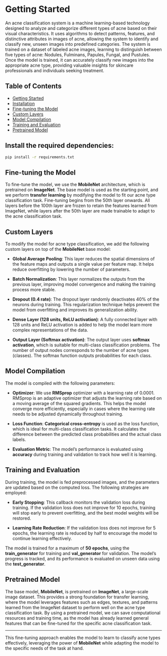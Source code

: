 # Getting Started

An acne classification system is a machine learning-based technology designed to analyze and categorize different types of acne based on their visual characteristics. It uses algorithms to detect patterns, features, and distinctive attributes in images of acne, allowing the system to identify and classify new, unseen images into predefined categories. The system is trained on a dataset of labeled acne images, learning to distinguish between five types of acne: Nodules, Fulminans, Papules, Fungal, and Pustules. Once the model is trained, it can accurately classify new images into the appropriate acne type, providing valuable insights for skincare professionals and individuals seeking treatment.

## Table of Contents
- [Getting Started](#getting-started)
- [Installation](#install-the-required-dependencies)
- [Fine-tuning the Model](#fine-tuning-the-model)
- [Custom Layers](#custom-layers)
- [Model Compilation](#model-compilation)
- [Training and Evaluation](#training-and-evaluation)
- [Pretrained Model](#pretrained-model)

## Install the required dependencies:
```bash
pip install -r requirements.txt
```

## Fine-tuning the Model

To fine-tune the model, we use the **MobileNet** architecture, which is pretrained on **ImageNet**. The base model is used as the starting point, and we perform **transfer learning** by modifying the model to fit our acne type classification task. Fine-tuning begins from the 50th layer onwards. All layers before the 100th layer are frozen to retain the features learned from ImageNet, while layers after the 50th layer are made trainable to adapt to the acne classification task.

## Custom Layers
To modify the model for acne type classification, we add the following custom layers on top of the **MobileNet** base model:

- **Global Average Pooling**: This layer reduces the spatial dimensions of the feature maps and outputs a single value per feature map. It helps reduce overfitting by lowering the number of parameters.
  
- **Batch Normalization**: This layer normalizes the outputs from the previous layer, improving model convergence and making the training process more stable.

- **Dropout (0.4 rate)**: The dropout layer randomly deactivates 40% of the neurons during training. This regularization technique helps prevent the model from overfitting and improves its generalization ability.

- **Dense Layer (128 units, ReLU activation)**: A fully connected layer with 128 units and ReLU activation is added to help the model learn more complex representations of the data.

- **Output Layer (Softmax activation)**: The output layer uses **softmax activation**, which is suitable for multi-class classification problems. The number of output nodes corresponds to the number of acne types (classes). The softmax function outputs probabilities for each class.

## Model Compilation
The model is compiled with the following parameters:

- **Optimizer**: We use **RMSprop** optimizer with a learning rate of 0.0001. RMSprop is an adaptive optimizer that adjusts the learning rate based on a moving average of the squared gradients. This helps the model converge more efficiently, especially in cases where the learning rate needs to be adjusted dynamically throughout training.

- **Loss Function**: **Categorical cross-entropy** is used as the loss function, which is ideal for multi-class classification tasks. It calculates the difference between the predicted class probabilities and the actual class labels.

- **Evaluation Metric**: The model’s performance is evaluated using **accuracy** during training and validation to track how well it is learning.

## Training and Evaluation
During training, the model is fed preprocessed images, and the parameters are updated based on the computed loss. The following strategies are employed:

- **Early Stopping**: This callback monitors the validation loss during training. If the validation loss does not improve for 10 epochs, training will stop early to prevent overfitting, and the best model weights will be restored.

- **Learning Rate Reduction**: If the validation loss does not improve for 5 epochs, the learning rate is reduced by half to encourage the model to continue learning effectively.

The model is trained for a maximum of **50 epochs**, using the **train_generator** for training and **val_generator** for validation. The model’s progress is tracked, and its performance is evaluated on unseen data using the **test_generator**.

## Pretrained Model
The base model, **MobileNet**, is pretrained on **ImageNet**, a large-scale image dataset. This provides a strong foundation for transfer learning, where the model leverages features such as edges, textures, and patterns learned from the ImageNet dataset to perform well on the acne type classification task. By using a pretrained model, we can save computational resources and training time, as the model has already learned general features that can be fine-tuned for the specific acne classification task.

---
This fine-tuning approach enables the model to learn to classify acne types effectively, leveraging the power of **MobileNet** while adapting the model to the specific needs of the task at hand.


